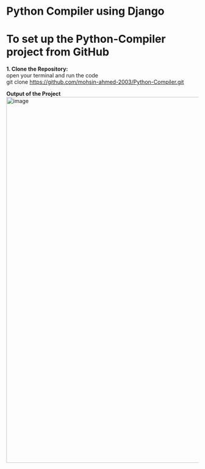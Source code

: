 # Python Compiler using Django

# To set up the Python-Compiler project from GitHub
**1. Clone the Repository:**
  <br>
open your terminal and run the code<br>
  git clone https://github.com/mohsin-ahmed-2003/Python-Compiler.git

**Output of the Project**
<img width="960" alt="image" src="https://github.com/user-attachments/assets/7bf1fad1-25c8-4ea8-b8fb-0ab41a60e624" />
